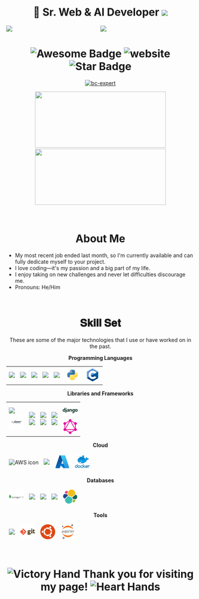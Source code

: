 <!DOCTYPE html>
<html>
  <body>
  <h1 align="center"> 👋 Sr. Web & AI Developer <img src="https://media.giphy.com/media/hvRJCLFzcasrR4ia7z/giphy.gif" width="35"></h1>

<img align="left" src="https://visitor-badge.laobi.icu/badge?page_id=zeeid" />

<p align="center">
  <a href="https://github.com/akini072"><img src="https://readme-typing-svg.herokuapp.com/?lines=Result%20Oriented;Full%20Stack-Developer;8%2B%20years%20of%20coding%20experience;Always%20learning%20new%20tech&font=Pacifico&center=true&width=650&height=120&color=58a6ff&vCenter=true&size=45%22"></a>
</p>

 <h1 align="center">
  <img src="https://cdn.rawgit.com/sindresorhus/awesome/d7305f38d29fed78fa85652e3a63e154dd8e8829/media/badge.svg" alt="Awesome Badge"/>
  <img src="https://img.shields.io/static/v1?label=&labelColor=505050&message=Findwork&color=%230076D6&style=flat&logo=google-chrome&logoColor=%230076D6" alt="website"/>
  <img src="https://img.shields.io/static/v1?label=%F0%9F%8C%9F&message=If%20Useful&style=style=flat&color=BC4E99" alt="Star Badge"/>
</h1>

<p align="center"> <a href="https://github.com/ryo-ma/github-profile-trophy"><img src="https://github-profile-trophy.vercel.app/?username=akini072&theme=tokyonight&no-frame=true&row=1&&margin-w=30&no-bg=false" alt="bc-expert" width="600px"/></a> </p>

<p align="center">
<img height="150px" width="350px" src="https://github-readme-stats.vercel.app/api?username=akini072&count_private=true&show_icons=true&theme=tokyonight" />
<img height="150px" width="350px" src="https://github-readme-stats.vercel.app/api/top-langs/?username=akini072&layout=compact&theme=aura&langs_count=9" />
</p>

<br/>

<h1 align="center">About Me</h1>

<ul dir="auto">
<li><g-emoji class="g-emoji" alias="bank" fallback-src="https://github.githubassets.com/images/icons/emoji/unicode/1f3e6.png"></g-emoji> My most recent job ended last month, so I'm currently available and can fully dedicate myself to your project.</li>
<li><g-emoji class="g-emoji" alias="thinking" fallback-src="https://github.githubassets.com/images/icons/emoji/unicode/1f914.png"></g-emoji> I love coding—it's my passion and a big part of my life.</li>
<li><g-emoji class="g-emoji" alias="speech_balloon" fallback-src="https://github.githubassets.com/images/icons/emoji/unicode/1f4ac.png"></g-emoji> I enjoy taking on new challenges and never let difficulties discourage me.</li>
<li><g-emoji class="g-emoji" alias="smile" fallback-src="https://github.githubassets.com/images/icons/emoji/unicode/1f604.png"></g-emoji> Pronouns: He/Him</li>
</ul>
<br/>

<h1 align="center">𝐒𝐤𝐢𝐥𝐥 𝐒𝐞𝐭</h1>
<p align="center">These are some of the major technologies that I use or have worked on in the past.</p>
<p align="center" dir="auto"><strong>Programming Languages</strong></p>
<table align="center">
<tbody>
<tr>
  <td><img src="https://cdn.iconscout.com/icon/free/png-256/java-23-225999.png?raw=true" width="40px"></td>
  <td><img src="https://cdn-icons-png.flaticon.com/512/6132/6132220.png" width="40px"></td>
  <td><img src="https://clojure.org/images/clojure-logo-120b.png" width="40px"></td>
  <td><img src="https://cdn.iconscout.com/icon/free/png-256/javascript-1-225993.png?raw=true" width="40px"></td>
  <td><img src="https://cdn.iconscout.com/icon/free/png-256/php-2752101-2284918.png?raw=true" width="40px"></td>
  <td><img title="Python" alt="Python" width="40px" src="https://raw.githubusercontent.com/github/explore/master/topics/python/python.png" style="max-width: 100%;"></td>
  <td><img title="C" alt="C" width="40px" src="https://raw.githubusercontent.com/github/explore/master/topics/c/c.png" style="max-width: 100%;"></td>
</tr>
</tbody>
</table>
<p dir="auto" align="center"><strong>Libraries and Frameworks</strong></p>
<table align="center">
<tbody>
<tr>
<td><img src="https://cdn.iconscout.com/icon/free/png-256/spring-3-1175059.png?raw=true" width="40px"><br>
<img title="jQuery" alt="jQuery" width="40px" src="https://raw.githubusercontent.com/github/explore/master/topics/jquery/jquery.png" style="max-width: 100%;"></td>
<td><img src="https://cdn.iconscout.com/icon/free/png-256/nodejs-2-1174946.png?raw=true" width="40px"><br><img width="40px" src="https://cdn.iconscout.com/icon/free/png-256/react-1-282599.png" style="max-width: 100%;"></td>
<td><img src="https://cdn.iconscout.com/icon/free/png-256/codeigniter-5-1175246.png?raw=true" width="40px"><br><img width="40px" src="https://cdn.iconscout.com/icon/free/png-256/angularjs-1-2854.png" style="max-width: 100%;"></td>
<td><img src="https://cdn.iconscout.com/icon/free/png-256/laravel-3-1175147.png?raw=true" width="40px"><br><img width="40px" src="https://cdn.iconscout.com/icon/free/png-256/vuejs-1175052.png" style="max-width: 100%;"></td>
<td><img title="Django" alt="Django" width="40px" src="https://raw.githubusercontent.com/github/explore/master/topics/django/django.png" style="max-width: 100%;"><br><img title="GrahpQL" alt="GraphQL" width="40px" src="https://raw.githubusercontent.com/github/explore/master/topics/graphql/graphql.png" style="max-width: 100%;"></td>
</tr>
</tbody>
</table>
<p dir="auto" align="center"><strong>Cloud</strong></p>
<table align="center">
<thead>
<tr>
<td><img width="40px" src="https://cdn.iconscout.com/icon/free/png-64/free-amazon-aws-3628617-3029842.png?f=webp" alt="AWS icon"></td>
<td><img src="https://cdn.iconscout.com/icon/free/png-256/heroku-11-1175214.png?raw=true" width="40px"></td>
<td><img title="Azure" alt="Azure" width="40px" src="https://raw.githubusercontent.com/github/explore/master/topics/azure/azure.png" style="max-width: 100%;"></td>
<td><img title="Docker" alt="Docker" width="40px" src="https://raw.githubusercontent.com/github/explore/master/topics/docker/docker.png" style="max-width: 100%;"></td>
</tr>
</thead>
</table>
<p dir="auto" align="center"><strong>Databases</strong></p>
<table align="center">
<thead>
<tr>
<td><img title="MongoDB" alt="MongoDB" width="40px" src="https://raw.githubusercontent.com/github/explore/master/topics/mongodb/mongodb.png" style="max-width: 100%;"></td>
<td><img src="https://cdn.iconscout.com/icon/free/png-256/mysql-3521596-2945040.png?raw=true" width="40px"></td>
<td><img src="https://cdn.iconscout.com/icon/free/png-256/oracle-database-226057.png" width="40px"></td>
<td><img src="https://cdn.iconscout.com/icon/free/png-256/postgresql-11-1175122.png" width="40px"></td>
<td><img title="ElasticSearch" alt="ElasticSearch" width="40px" src="https://raw.githubusercontent.com/github/explore/master/topics/elasticsearch/elasticsearch.png" style="max-width: 100%;"></td>
</tr>
</thead>
</table>
<p dir="auto" align="center"><strong>Tools</strong></p>
<table align="center">
<thead>
<tr>
<td><img width="40px" src="https://cdn.iconscout.com/icon/free/png-256/jetbrains-4-569254.png" style="max-width: 100%;"></td>
<td><img title="git" alt="git" width="40px" src="https://raw.githubusercontent.com/github/explore/master/topics/git/git.png" style="max-width: 100%;"></td>
<td><img title="Ubuntu" alt="Ubuntu" width="40px" src="https://raw.githubusercontent.com/github/explore/master/topics/ubuntu/ubuntu.png" style="max-width: 100%;"></td>
<td><img title="Jupyter Notebook" alt="Jupyter" width="40px" src="https://raw.githubusercontent.com/github/explore/master/topics/jupyter-notebook/jupyter-notebook.png" style="max-width: 100%;"></td>
</tr>
</thead>
</table>

<br/>
<h1 align="center"><img src="https://raw.githubusercontent.com/Tarikul-Islam-Anik/Animated-Fluent-Emojis/master/Emojis/Hand%20gestures/Victory%20Hand.png" alt="Victory Hand" width="25" height="25" />
  Thank you for visiting my page!
  <img src="https://raw.githubusercontent.com/Tarikul-Islam-Anik/Animated-Fluent-Emojis/master/Emojis/Hand%20gestures/Heart%20Hands.png" alt="Heart Hands" width="25" height="25" /></h1>

  </body>
</html>
